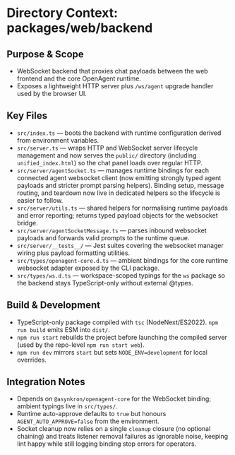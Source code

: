 # Directory Context: packages/web/backend

## Purpose & Scope

- WebSocket backend that proxies chat payloads between the web frontend and the core OpenAgent runtime.
- Exposes a lightweight HTTP server plus `/ws/agent` upgrade handler used by the browser UI.

## Key Files

- `src/index.ts` — boots the backend with runtime configuration derived from environment variables.
- `src/server.ts` — wraps HTTP and WebSocket server lifecycle management and now serves the
  `public/` directory (including `unified_index.html`) so the chat panel loads over regular
  HTTP.
- `src/server/agentSocket.ts` — manages runtime bindings for each connected agent websocket client (now emitting strongly typed agent payloads and stricter prompt parsing helpers). Binding setup, message routing, and teardown now live in dedicated helpers so the lifecycle is easier to follow.
- `src/server/utils.ts` — shared helpers for normalising runtime payloads and error reporting; returns typed payload objects for the websocket bridge.
- `src/server/agentSocketMessage.ts` — parses inbound websocket payloads and forwards valid prompts to the runtime queue.
- `src/server/__tests__/` — Jest suites covering the websocket manager wiring plus payload formatting utilities.
- `src/types/openagent-core.d.ts` — ambient bindings for the core runtime websocket adapter exposed by the CLI package.
- `src/types/ws.d.ts` — workspace-scoped typings for the `ws` package so the backend stays TypeScript-only without external @types.

## Build & Development

- TypeScript-only package compiled with `tsc` (NodeNext/ES2022). `npm run build` emits ESM into `dist/`.
- `npm run start` rebuilds the project before launching the compiled server (used by the repo-level `npm run start web`).
- `npm run dev` mirrors `start` but sets `NODE_ENV=development` for local overrides.

## Integration Notes

- Depends on `@asynkron/openagent-core` for the WebSocket binding; ambient typings live in `src/types/`.
- Runtime auto-approve defaults to `true` but honours `AGENT_AUTO_APPROVE=false` from the environment.
- Socket cleanup now relies on a single `cleanup` closure (no optional chaining) and treats listener removal failures as
  ignorable noise, keeping lint happy while still logging binding stop errors for operators.
